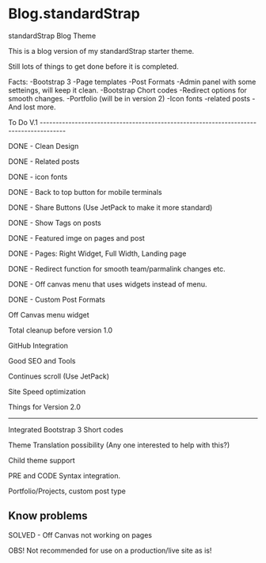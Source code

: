 Blog.standardStrap
==================

standardStrap Blog Theme

This is a blog version of my standardStrap starter theme.

Still lots of things to get done before it is completed.

Facts:
-Bootstrap 3
-Page templates
-Post Formats
-Admin panel with some setteings, will keep it clean.
-Bootstrap Chort codes
-Redirect options for smooth changes.
-Portfolio (will be in version 2)
-Icon fonts
-related posts
-And lost more.


To Do V.1
--------------------------------------------------------------------------------------</br>

DONE - Clean Design

DONE - Related posts

DONE - icon fonts

DONE - Back to top button for mobile terminals

DONE - Share Buttons (Use JetPack to make it more standard)

DONE - Show Tags on posts

DONE - Featured imge on pages and post

DONE - Pages: Right Widget, Full Width, Landing page

DONE - Redirect function for smooth team/parmalink changes etc.

DONE - Off canvas menu that uses widgets instead of menu.

DONE - Custom Post Formats

Off Canvas menu widget

Total cleanup before version 1.0

GitHub Integration

Good SEO and Tools

Continues scroll (Use JetPack)

Site Speed optimization





Things for Version 2.0
________________________________________________________________________________________

Integrated Bootstrap 3 Short codes

Theme Translation possibility (Any one interested to help with this?)

Child theme support

PRE and CODE Syntax integration.

Portfolio/Projects, custom post type





Know problems
----------------------------------------------------------------------------------------

SOLVED - Off Canvas not working on pages





OBS! Not recommended for use on a production/live site as is!
